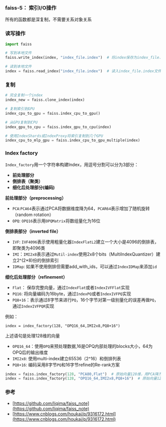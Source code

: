 ### faiss-5： 索引I/O操作

所有的函数都是深复制，不需要关系对象关系

### 读写操作

```python
import faiss

# 写到本地文件
faiss.write_index(index, "index_file.index")  # 将index保存为index_file.index文件

# 读到本地文件
index = faiss.read_index("index_file.index")  # 读入index_file.index文件
```



### 复制

```python
# 完全复制一个index
index_new = faiss.clone_index(index)  

# 复制索引到GPU
index_cpu_to_gpu = faiss.index_cpu_to_gpu()

# 从GPU复制到CPU
index_gpu_to_cpu = faiss.index_gpu_to_cpu(index)

# 使用IndexShards或IndexProxy将索引复制到几个GPU
index_cpu_to_mlp_gpu = faiss.index_cpu_to_gpu_multiple(index)
```



### Index factory

`Index_factory`用一个字符串构建Index，用逗号分割可以分为3部分：

* **前处理部分**
* **倒排表（聚类）**
* **细化后处理部分(编码)**

**前处理部分（preprocessing）**

* `PCA`:`PCA64`表示通过PCA将数据维度降为64，`PCAR64`表示增加了随机旋转（random rotation）
* `OPQ`: `OPQ16`表示用`OPQMatrix`将数组量化为16位

**倒排表部分（inverted file）**

* `IVF`: `IVF4096`表示使用粗量化器`IndexFlatL2`建立一个大小是4096的倒排表，即聚类为4096类
* `IMI`：`IMI2x8`表示通过`Mutil-index`使用2x8个bits（MultiIndexQuantizer）建立2^(2*8)份的倒排索引
* `IDMap`: 如果不使用倒排但需要add_with_ids，可以通过`IndexIDMap`来添加`id`

**细化后处理部分（refinement）**

* `Flat`： 保存完整向量，通过`IndexFlat`或者`IndexIVFFlat`实现
* `PQ16`: 将向量编码为16byte，通过`IndexPQ`或者`IndexIVFPQ`实现
* `PQ8+16`：表示通过8字节来进行`PQ`，16个字节对第一级别量化的误差再做`PQ`，通过`IndexIVFPQR`实现

例如：

`index = index_factory(128, "OPQ16_64,IMI2x8,PQ8+16")`

 上述语句是处理128维的向量

* `OPQ16_64`：使用`OPQ`来预处理数据,16是OPQ内部处理的blocks大小，64为OPQ后的输出维度
* `IMI2x8`: 使用multi-index建立65536（2^16）和倒排列表
* `PQ8+16`: 编码采用8字节`PQ`和16字节refine的Re-rank方案



```python
index = faiss.index_factory(128, "PCA80,Flat")  # 原始向量128维，用PCA降为80维，然后应用精确搜索
index = faiss.index_factory(128, "OPQ16_64,IMI2x8,PQ8+16")  # 原始向量128维，用OPQ降为64维，分为16类，用2*8bit的倒排多索引，用PQ编码为8byte保存，检索时使用16byte
```



### 参考

* [https://github.com/liqima/faiss_note](https://github.com/liqima/faiss_note)
* [https://www.cnblogs.com/houkai/p/9316172.html](https://www.cnblogs.com/houkai/p/9316172.html)

